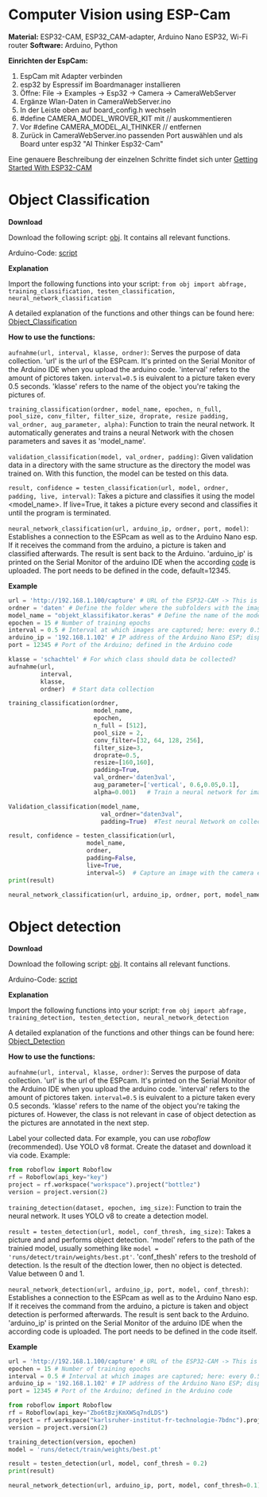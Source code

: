 # Computer Vision using ESP-Cam

**Material:** ESP32-CAM, ESP32_CAM-adapter, Arduino Nano ESP32, Wi-Fi router
**Software:** Arduino, Python

**Einrichten der EspCam:**

1.	EspCam mit Adapter verbinden
2.	esp32 by Espressif im Boardmanager installieren
3.	Öffne: File -> Examples -> Esp32 -> Camera -> CameraWebServer
4.	Ergänze Wlan-Daten in CameraWebServer.ino
5.	In der Leiste oben auf board_config.h wechseln
6.	#define CAMERA_MODEL_WROVER_KIT mit // auskommentieren
7.	Vor #define CAMERA_MODEL_AI_THINKER  // entfernen
8.	Zurück in CameraWebServer.ino passenden Port auswählen und als Board unter esp32 "AI Thinker Esp32-Cam"

Eine genauere Beschreibung der einzelnen Schritte findet sich unter [Getting Started With ESP32-CAM](https://lastminuteengineers.com/getting-started-with-esp32-cam/)

# Object Classification 

**Download**

Download the following script: [obj](https://github.com/Tarn017/Object-Classification-using-ESP-Cam/blob/main/files/obj.py). It contains all relevant functions.

Arduino-Code:  [script](https://github.com/Tarn017/Object-Classification-using-ESP-Cam/blob/main/files/NanoEsp_classification.ino)

**Explanation**

Import the following functions into your script: `from obj import abfrage, training_classification, testen_classification, neural_network_classification`

A detailed explanation of the functions and other things can be found here: [Object_Classification](https://github.com/Tarn017/Object-Classification-using-ESP-Cam/blob/main/files/Klassifizierung%20im%20CNN.docx)

**How to use the functions:**

`aufnahme(url, interval, klasse, ordner)`: Serves the purpose of data collection. 'url' is the url of the ESPcam. It's printed on the Serial Monitor of the Arduino IDE when you upload the arduino code. 'interval' refers to the amount of pictores taken. `interval=0.5` is euivalent to a picture taken every 0.5 seconds. 'klasse' refers to the name of the object you're taking the pictures of.

`training_classification(ordner, model_name, epochen, n_full, pool_size, conv_filter, filter_size, droprate, resize padding, val_ordner, aug_parameter, alpha)`: Function to train the neural network. It automatically generates and trains a neural Network with the chosen parameters and saves it as 'model_name'.

`validation_classification(model, val_ordner, padding)`: Given validation data in a directory with the same structure as the directory the model was trained on. With this function, the model can be tested on this data.

`result, confidence = testen_classification(url, model, ordner, padding, live, interval)`: Takes a picture and classifies it using the model <model_name>. If live=True, it takes a picture every <interval> second and classifies it until the program is terminated.

`neural_network_classification(url, arduino_ip, ordner, port, model)`: Establishes a connection to the ESPcam as well as to the Arduino Nano esp. If it receives the command from the arduino, a picture is taken and classified afterwards. The result is sent back to the Arduino. 'arduino_ip' is printed on the Serial Monitor of the arduino IDE when the according [code](https://github.com/Tarn017/Object-Classification-using-ESP-Cam/blob/main/files/NanoEsp_classification.ino) is uploaded. The port needs to be defined in the code, default=12345.

**Example**
```python
url = 'http://192.168.1.100/capture' # URL of the ESP32-CAM -> This is displayed directly in the Arduino Serial Monitor
ordner = 'daten' # Define the folder where the subfolders with the images are located (default: "daten") (Object Classification)
model_name = "objekt_klassifikator.keras" # Define the name of the model; must end with .keras (Object Classification)
epochen = 15 # Number of training epochs
interval = 0.5 # Interval at which images are captured; here: every 0.5 seconds
arduino_ip = '192.168.1.102' # IP address of the Arduino Nano ESP; displayed in Arduino Serial Monitor
port = 12345 # Port of the Arduino; defined in the Arduino code

klasse = 'schachtel' # For which class should data be collected?
aufnahme(url, 
         interval, 
         klasse, 
         ordner)  # Start data collection

training_classification(ordner,
                        model_name,
                        epochen,
                        n_full = [512],
                        pool_size = 2,
                        conv_filter=[32, 64, 128, 256],
                        filter_size=3,
                        droprate=0.5,
                        resize=[160,160],
                        padding=True,
                        val_ordner='daten3val',
                        aug_parameter=['vertical', 0.6,0.05,0.1],
                        alpha=0.001)   # Train a neural network for image classification

Validation_classification(model_name,
                          val_ordner="daten3val",
                          padding=True)  #Test neural Network on collected data

result, confidence = testen_classification(url, 
                      model_name, 
                      ordner, 
                      padding=False, 
                      live=True, 
                      interval=5)  # Capture an image with the camera every 5 seconds and classify it; result = class, confidence = probability
print(result)

neural_network_classification(url, arduino_ip, ordner, port, model_name)
```

# Object detection

**Download**

Download the following script: [obj](https://github.com/Tarn017/Object-Classification-using-ESP-Cam/blob/main/files/obj.py). It contains all relevant functions.

Arduino-Code: [script]( https://github.com/Tarn017/Object-Classification-using-ESP-Cam/blob/main/files/NanoEsp.ino)

**Explanation**

Import the following functions into your script: `from obj import abfrage, training_detection, testen_detection, neural_network_detection`

A detailed explanation of the functions and other things can be found here: [Object_Detection](https://github.com/Tarn017/Object-Classification-using-ESP-Cam/blob/main/files/Detection%20im%20CNN.docx)

**How to use the functions:**

`aufnahme(url, interval, klasse, ordner)`: Serves the purpose of data collection. 'url' is the url of the ESPcam. It's printed on the Serial Monitor of the Arduino IDE when you upload the arduino code. 'interval' refers to the amount of pictores taken. `interval=0.5` is euivalent to a picture taken every 0.5 seconds. 'klasse' refers to the name of the object you're taking the pictures of. However, the class is not relevant in case of object detection as the pictures are annotated in the next step.

Label your collected data. For example, you can use *roboflow* (recommended). Use YOLO v8 format. Create the dataset and download it via code. Example:

```python
from roboflow import Roboflow
rf = Roboflow(api_key="key")
project = rf.workspace("workspace").project("bottlez")
version = project.version(2)
```

`training_detection(dataset, epochen, img_size)`: Function to train the neural network. It uses YOLO v8 to create a detection model.

`result = testen_detection(url, model, conf_thresh, img_size)`: Takes a picture and and performs object detection. 'model' refers to the path of the trainied model, usually something like `model = 'runs/detect/train/weights/best.pt'`. 'conf_thesh' refers to the treshold of detection. Is the result of the dtection lower, then no object is detected. Value between 0 and 1.

`neural_network_detection(url, arduino_ip, port, model, conf_thresh)`: Establishes a connection to the ESPcam as well as to the Arduino Nano esp. If it receives the command from the arduino, a picture is taken and object detection is performed afterwards. The result is sent back to the Arduino. 'arduino_ip' is printed on the Serial Monitor of the arduino IDE when the according code is uploaded. The port needs to be defined in the code itself.

**Example**
```python
url = 'http://192.168.1.100/capture' # URL of the ESP32-CAM -> This is displayed directly in the Arduino Serial Monitor
epochen = 15 # Number of training epochs
interval = 0.5 # Interval at which images are captured; here: every 0.5 seconds
arduino_ip = '192.168.1.102' # IP address of the Arduino Nano ESP; displayed in Arduino Serial Monitor
port = 12345 # Port of the Arduino; defined in the Arduino code

from roboflow import Roboflow
rf = Roboflow(api_key="Zbo6tBzjKmXWSq7ndLDS")
project = rf.workspace("karlsruher-institut-fr-technologie-7bdnc").project("bottlezml")
version = project.version(2)

training_detection(version, epochen)
model = 'runs/detect/train/weights/best.pt'

result = testen_detection(url, model, conf_thresh = 0.2)
print(result)

neural_network_detection(url, arduino_ip, port, model, conf_thresh=0.1)
```




